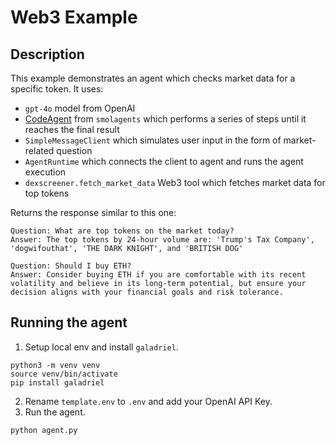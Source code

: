 # Web3 Example

## Description

This example demonstrates an agent which checks market data for a specific token.
It uses:

- `gpt-4o` model from OpenAI
- [CodeAgent](https://huggingface.co/docs/smolagents/reference/agents#smolagents.CodeAgent) from `smolagents` which performs a series of steps until it reaches the final result
- `SimpleMessageClient` which simulates user input in the form of market-related question
- `AgentRuntime` which connects the client to agent and runs the agent execution
- `dexscreener.fetch_market_data` Web3 tool which fetches market data for top tokens

Returns the response similar to this one:

```
Question: What are top tokens on the market today?
Answer: The top tokens by 24-hour volume are: 'Trump's Tax Company', 'dogwifouthat', 'THE DARK KNIGHT', and 'BRITISH DOG'

Question: Should I buy ETH?
Answer: Consider buying ETH if you are comfortable with its recent volatility and believe in its long-term potential, but ensure your decision aligns with your financial goals and risk tolerance.
```

## Running the agent

1. Setup local env and install `galadriel`.

```shell
python3 -m venv venv
source venv/bin/activate
pip install galadriel
```

2. Rename `template.env` to `.env` and add your OpenAI API Key.
3. Run the agent.

```shell
python agent.py
```
